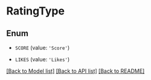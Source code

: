 # RatingType


## Enum

* `SCORE` (value: `'Score'`)

* `LIKES` (value: `'Likes'`)

[[Back to Model list]](../README.md#documentation-for-models) [[Back to API list]](../README.md#documentation-for-api-endpoints) [[Back to README]](../README.md)


